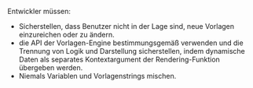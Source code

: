 Entwickler müssen:

- Sicherstellen, dass Benutzer nicht in der Lage sind, neue Vorlagen einzureichen oder zu ändern.
- die API der Vorlagen-Engine bestimmungsgemäß verwenden und die Trennung von Logik und Darstellung sicherstellen, indem dynamische Daten als separates Kontextargument der Rendering-Funktion übergeben werden.
- Niemals Variablen und Vorlagenstrings mischen.
